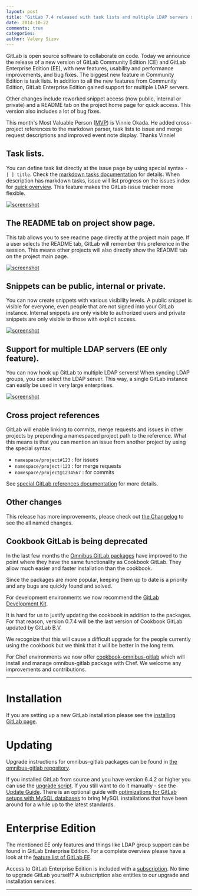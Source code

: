 ```yaml
---
layout: post
title: "GitLab 7.4 released with task lists and multiple LDAP servers support"
date: 2014-10-22
comments: true
categories:
author: Valery Sizov
---
```


GitLab is open source software to collaborate on code.
Today we announce the release of a new version of GitLab Community Edition (CE) and GitLab Enterprise Edition (EE), with new features, usability and performance improvements, and bug fixes.
The biggest new feature in Community Edition is task lists.
In addition to all the new features from Community Edition, GitLab Enterprise Edition gained support for multiple LDAP servers.

Other changes include reworked snippet access (now public, internal or private) and a README tab on the project home page for quick access. This version also includes a lot of bug fixes.

This month's Most Valuable Person ([MVP](/mvp)) is Vinnie Okada. He added cross-project references to the markdown parser, task lists to issue and merge request descriptions and improved event note display.
Thanks Vinnie!

<!--more-->

## Task lists.

You can define task list directly at the issue page by using special syntax `- [ ] title`. Check the [markdown tasks documentation](http://doc.gitlab.com/ce/markdown/markdown.html#task-lists) for details. When description has markdown tasks, issue will list progress on the issues index for [quick overview](/images/7_4/quick_task_overview.png). This feature makes the GitLab issue tracker more flexible.

[![screenshot](/images/7_4/task-list.png)](/images/7_4/task-list.png)


## The README tab on project show page.

This tab allows you to see readme page directly at the project main page. If a user selects the README tab, GitLab will remember this preference in the session. This means other projects will also directly show the README tab on the project main page.

[![screenshot](/images/7_4/project-readme.png)](/images/7_4/project-readme.png)


## Snippets can be public, internal or private.

You can now create snippets with various visibility levels. A public snippet is visible for everyone, even people that are not signed into your GitLab instance. Internal snippets are only visible to authorized users and private snippets are only visible to those with explicit access.

[![screenshot](/images/7_4/new-snippet.png)](/images/7_4/new-snippet.png)


## Support for multiple LDAP servers (EE only feature).

You can now hook up GitLab to multiple LDAP servers! When syncing LDAP groups, you can select the LDAP server. This way, a single GitLab instance can easily be used in very large enterprises.

[![screenshot](/images/7_4/ldap.png)](/images/7_4/ldap.png)

## Cross project references

GitLab will enable linking to commits, merge requests and issues in other projects by prepending a namespaced project path to the reference. What this means is that you can mention an issue from another project by using the special syntax:

* `namespace/project#123` : for issues
* `namespace/project!123` : for merge requests
* `namespace/project@1234567` : for commits

See [special GitLab references documentation](http://doc.gitlab.com/ce/markdown/markdown.html#special-gitlab-references) for more details.

## Other changes

This release has more improvements, please check out [the Changelog](https://gitlab.com/gitlab-org/gitlab-ce/blob/7-4-stable/CHANGELOG) to see the all named changes.

## Cookbook GitLab is being deprecated

In the last few months the [Omnibus GitLab packages](https://about.gitlab.com/downloads/) have improved to the point where they have the same functionality as Cookbook GitLab. They allow much easier and faster installation than the cookbook.

Since the packages are more popular, keeping them up to date is a priority and any bugs are quickly found and solved.

For development environments we now recommend the [GitLab Development Kit](https://gitlab.com/gitlab-org/gitlab-development-kit/blob/master/README.md).

It is hard for us to justify updating the cookbook in addition to the packages.
For that reason, version 0.7.4 will be the last version of Cookbook GitLab updated by GitLab B.V.

We recognize that this will cause a difficult upgrade for the people currently using the cookbook but we think that it will be better in the long term.

For Chef environments we now offer [cookbook-omnibus-gitlab](https://gitlab.com/gitlab-org/cookbook-omnibus-gitlab) which will install and manage omnibus-gitlab package with Chef. We welcome any improvements and contributions.

- - -

# Installation

If you are setting up a new GitLab installation please see the [installing GitLab page](https://www.gitlab.com/installation/).

# Updating

Upgrade instructions for omnibus-gitlab packages can be found in [the omnibus-gitlab repository](https://gitlab.com/gitlab-org/omnibus-gitlab/blob/master/doc/update.md).

If you installed GitLab from source and you have version 6.4.2 or higher you can use the [upgrade script](https://gitlab.com/gitlab-org/gitlab-ce/blob/master/doc/update/upgrader.md).
If you still want to do it manually - see the [Update Guide](https://gitlab.com/gitlab-org/gitlab-ce/blob/master/doc/update/7.3-to-7.4.md).
There is an optional guide with [optimizations for GitLab setups with MySQL databases](https://gitlab.com/gitlab-org/gitlab-ce/blob/7-4-stable/doc/update/7.3-to-7.4.md#7-optional-optimizations-for-gitlab-setups-with-mysql-databases) to bring MySQL installations that have been around for a while up to the latest standards.

# Enterprise Edition

The mentioned EE only features and things like LDAP group support can be found in GitLab Enterprise Edition.
For a complete overview please have a look at the [feature list of GitLab EE](http://www.gitlab.com/gitlab-ee/).

Access to GitLab Enterprise Edition is included with a [subscription](http://www.gitlab.com/subscription/).
No time to upgrade GitLab yourself?
A subscription also entitles to our upgrade and installation services.

- - -

